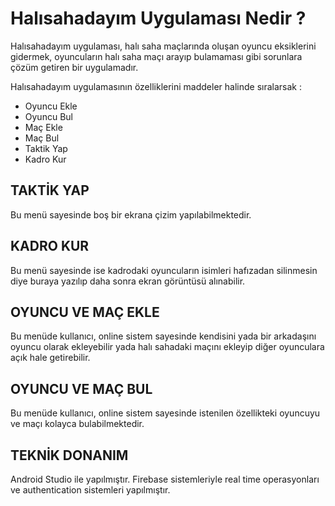 # Halısahadayım Uygulaması Nedir ?

Halısahadayım uygulaması, halı saha maçlarında oluşan oyuncu eksiklerini gidermek, oyuncuların halı saha maçı arayıp bulamaması gibi sorunlara çözüm getiren bir uygulamadır.

Halısahadayım uygulamasının özelliklerini maddeler halinde sıralarsak :

- Oyuncu Ekle
- Oyuncu Bul
- Maç Ekle
- Maç Bul
- Taktik Yap
- Kadro Kur

## TAKTİK YAP

Bu menü sayesinde boş bir ekrana çizim yapılabilmektedir.

## KADRO KUR

Bu menü sayesinde ise kadrodaki oyuncuların isimleri hafızadan silinmesin diye buraya yazılıp daha sonra ekran görüntüsü alınabilir.

## OYUNCU VE MAÇ EKLE

Bu menüde kullanıcı, online sistem sayesinde kendisini yada bir arkadaşını oyuncu olarak ekleyebilir yada halı sahadaki maçını ekleyip diğer oyunculara açık hale getirebilir.

## OYUNCU VE MAÇ BUL

Bu menüde kullanıcı, online sistem sayesinde istenilen özellikteki oyuncuyu ve maçı kolayca bulabilmektedir.

## TEKNİK DONANIM

Android Studio ile yapılmıştır. 
Firebase sistemleriyle real time operasyonları ve authentication sistemleri yapılmıştır.






